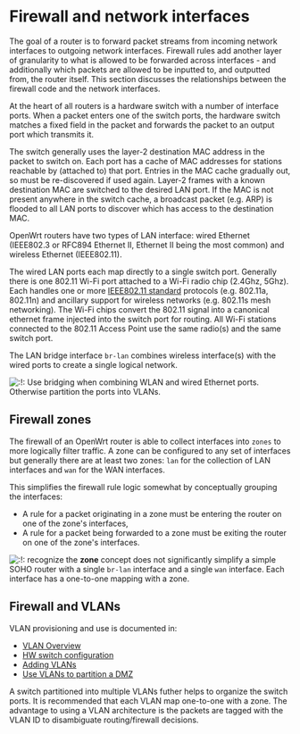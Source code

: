 # Firewall and network interfaces

The goal of a router is to forward packet streams from incoming network interfaces to outgoing network interfaces. Firewall rules add another layer of granularity to what is allowed to be forwarded across interfaces - and additionally which packets are allowed to be inputted to, and outputted from, the router itself. This section discusses the relationships between the firewall code and the network interfaces.

At the heart of all routers is a hardware switch with a number of interface ports. When a packet enters one of the switch ports, the hardware switch matches a fixed field in the packet and forwards the packet to an output port which transmits it.

The switch generally uses the layer-2 destination MAC address in the packet to switch on. Each port has a cache of MAC addresses for stations reachable by (attached to) that port. Entries in the MAC cache gradually out, so must be re-discovered if used again. Layer-2 frames with a known destination MAC are switched to the desired LAN port. If the MAC is not present anywhere in the switch cache, a broadcast packet (e.g. ARP) is flooded to all LAN ports to discover which has access to the destination MAC.

OpenWrt routers have two types of LAN interface: wired Ethernet (IEEE802.3 or RFC894 Ethernet II, Ethernet II being the most common) and wireless Ethernet (IEEE802.11).

The wired LAN ports each map directly to a single switch port. Generally there is one 802.11 Wi-Fi port attached to a Wi-Fi radio chip (2.4Ghz, 5Ghz). Each handles one or more [IEEE802.11 standard](https://en.wikipedia.org/wiki/IEEE_802.11 "https://en.wikipedia.org/wiki/IEEE_802.11") protocols (e.g. 802.11a, 802.11n) and ancillary support for wireless networks (e.g. 802.11s mesh networking). The Wi-Fi chips convert the 802.11 signal into a canonical ethernet frame injected into the switch port for routing. All Wi-Fi stations connected to the 802.11 Access Point use the same radio(s) and the same switch port.

The LAN bridge interface `br-lan` combines wireless interface(s) with the wired ports to create a single logical network.

![:!:](/lib/images/smileys/exclaim.svg) Use bridging when combining WLAN and wired Ethernet ports. Otherwise partition the ports into VLANs.

## Firewall zones

The firewall of an OpenWrt router is able to collect interfaces into `zones` to more logically filter traffic. A zone can be configured to any set of interfaces but generally there are at least two zones: `lan` for the collection of LAN interfaces and `wan` for the WAN interfaces.

This simplifies the firewall rule logic somewhat by conceptually grouping the interfaces:

- A rule for a packet originating in a zone must be entering the router on one of the zone's interfaces,
- A rule for a packet being forwarded to a zone must be exiting the router on one of the zone's interfaces.

![:!:](/lib/images/smileys/exclaim.svg) recognize the **zone** concept does not significantly simplify a simple SOHO router with a single `br-lan` interface and a single `wan` interface. Each interface has a one-to-one mapping with a zone.

## Firewall and VLANs

VLAN provisioning and use is documented in:

- [VLAN Overview](/docs/guide-user/network/vlan/switch "docs:guide-user:network:vlan:switch")
- [HW switch configuration](/docs/guide-user/network/vlan/switch_configuration "docs:guide-user:network:vlan:switch_configuration")
- [Adding VLANs](/docs/guide-user/network/vlan/creating_virtual_switches "docs:guide-user:network:vlan:creating_virtual_switches")
- [Use VLANs to partition a DMZ](/docs/guide-user/firewall/fw3_configurations/fw3_dmz "docs:guide-user:firewall:fw3_configurations:fw3_dmz")

A switch partitioned into multiple VLANs futher helps to organize the switch ports. It is recommended that each VLAN map one-to-one with a zone. The advantage to using a VLAN architecture is the packets are tagged with the VLAN ID to disambiguate routing/firewall decisions.
